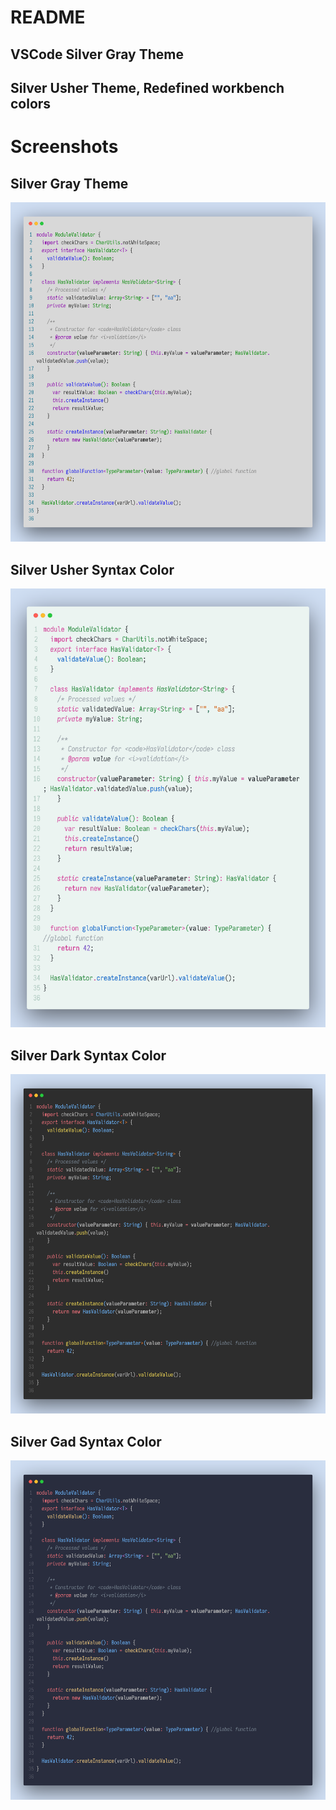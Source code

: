 # README

## VSCode Silver Gray Theme

## Silver Usher Theme, Redefined workbench colors

# Screenshots

## Silver Gray Theme

![vscode](./screenshots/syntax-gray.png)

## Silver Usher Syntax Color

![vscode](screenshots/syntax-usher.png)

## Silver Dark Syntax Color

![vscode](./screenshots/syntax-dark.png)

## Silver Gad Syntax Color

![vscode](./screenshots/./syntax-Gad.png)
